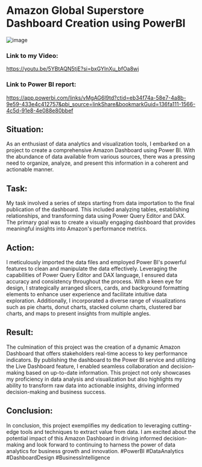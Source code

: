 # Amazon Global Superstore Dashboard Creation using PowerBI

![image](https://github.com/davender-singh1/Data_Analysis_ProjectsHub/assets/106000634/47557bee-5657-49e2-b912-dea4c1ed1345)

### Link to my Video:
https://youtu.be/5YBtAQN5tjE?si=bxGYlnXu_bfOa8wj


### Link to Power BI report: 
https://app.powerbi.com/links/vMgAG6l9td?ctid=eb34f74a-58e7-4a8b-9e59-433e4c412757&pbi_source=linkShare&bookmarkGuid=136fa111-1566-4c5d-91e8-4e088e80bbef


## Situation:
As an enthusiast of data analytics and visualization tools, I embarked on a project to create a comprehensive Amazon Dashboard using Power BI. With the abundance of data available from various sources, there was a pressing need to organize, analyze, and present this information in a coherent and actionable manner.

## Task:
My task involved a series of steps starting from data importation to the final publication of the dashboard. This included analyzing tables, establishing relationships, and transforming data using Power Query Editor and DAX. The primary goal was to create a visually engaging dashboard that provides meaningful insights into Amazon's performance metrics.

## Action:
I meticulously imported the data files and employed Power BI's powerful features to clean and manipulate the data effectively. Leveraging the capabilities of Power Query Editor and DAX language, I ensured data accuracy and consistency throughout the process. With a keen eye for design, I strategically arranged slicers, cards, and background formatting elements to enhance user experience and facilitate intuitive data exploration. Additionally, I incorporated a diverse range of visualizations such as pie charts, donut charts, stacked column charts, clustered bar charts, and maps to present insights from multiple angles.

## Result:
The culmination of this project was the creation of a dynamic Amazon Dashboard that offers stakeholders real-time access to key performance indicators. By publishing the dashboard to the Power BI service and utilizing the Live Dashboard feature, I enabled seamless collaboration and decision-making based on up-to-date information. This project not only showcases my proficiency in data analysis and visualization but also highlights my ability to transform raw data into actionable insights, driving informed decision-making and business success.

## Conclusion:
In conclusion, this project exemplifies my dedication to leveraging cutting-edge tools and techniques to extract value from data. I am excited about the potential impact of this Amazon Dashboard in driving informed decision-making and look forward to continuing to harness the power of data analytics for business growth and innovation. #PowerBI #DataAnalytics #DashboardDesign #BusinessIntelligence

